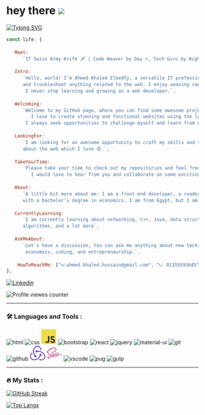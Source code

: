 
   # hey there  <img src="https://media.giphy.com/media/hvRJCLFzcasrR4ia7z/giphy.gif" width="45px"/> 

[![Typing SVG](https://readme-typing-svg.demolab.com?font=Fira+Code&pause=1000&random=false&width=435&lines=Meet+Ahmed+Khaled)](https://git.io/typing-svg)


```javascript
const life: {

   Meet:
      `IT Swiss Army Knife 🗡 | Code Weaver by Day ☀, Tech Guru by Night 🌃 | Always Learning `,

   Intro:
      `Hello, world! I’m Ahmed Khaled Elbedfy, a versatile IT professional who can code, design,
      and troubleshoot anything related to the web. I enjoy weaving code by day and exploring new tech by night.
       I never stop learning and growing as a web developer.`,

   Welcoming:
      `Welcome to my GitHub page, where you can find some awesome projects and repositories.
         I love to create stunning and functional websites using the latest technologies and frameworks.
       I always seek opportunities to challenge myself and learn from others in the web community.`,

   LookingFor:
      `I am looking for an awesome opportunity to craft my skills and to gain proper knowledge
      about the web which I love 😍.`,

   TakeYourTime:
      `Please take your time to check out my repositories and feel free to contact me.
         I would love to hear from you and collaborate on some exciting web projects`,

   About:
      `A little bit more about me: I am a front-end developer, a reader, and a coffee lover
      with a bachelor’s degree in economics. I am from Egypt, but I am always open to new cultures and experiences.`,

   CurrentlyLearning:
      `I am currently learning about networking, C++, Java, data structures,
      algorithms, and a lot more`,

   AskMeAbout:
      `Let's have a discussion, You can ask me anything about new tech, laptops,
       economics, coding, and entrepreneurship.`,

    HowToReachMe: ["✉️:ahmed.khaled.hussain@gmail.com", "📞: 01159593645"],
};


```


[![Linkedin](https://img.shields.io/badge/LinkedIn-0077B5?style=flat&logo=linkedin&logoColor=white)](https://www.linkedin.com/in/AhmedElbedfy/)

<img src="https://komarev.com/ghpvc/?username=AhmedElbedfy&style=flat-square&color=blue" alt="Profile viewes counter"/>

---
<!-- Start Language and Tools -->

### :hammer_and_wrench: Languages and Tools :

<div>
  <img src="https://www.vectorlogo.zone/logos/w3_html5/w3_html5-icon.svg" title="html" alt="html" width="40" height="40"/>
  <img src="https://www.vectorlogo.zone/logos/w3_css/w3_css-icon.svg" title="css" alt="css" width="40" height="40"/>
  <img src="https://raw.githubusercontent.com/devicons/devicon/master/icons/javascript/javascript-original.svg" title="jsvascript" alt="jsvascript" width="40" height="40"/>
  <img src="https://www.vectorlogo.zone/logos/getbootstrap/getbootstrap-icon.svg" title="bootstrap" alt="bootstrap" width="40" height="40"/>
  <img src="https://www.vectorlogo.zone/logos/reactjs/reactjs-icon.svg" title="react" alt="react" width="40" height="40"/>
  <img src="https://www.vectorlogo.zone/logos/jquery/jquery-icon.svg" title="jquery" alt="jquery" width="40" height="40"/>
  <img src="https://raw.githubusercontent.com/detain/svg-logos/aecbca0b533703a389211cddb0ca159a5d50553e/svg/material-ui-1.svg" title="material-ui" alt="material-ui" width="40" height="40"/>
  <img src="https://www.vectorlogo.zone/logos/git-scm/git-scm-icon.svg" title="git" alt="git" width="40" height="40"/>
  <img src="https://www.vectorlogo.zone/logos/github/github-icon.svg" title="github" alt="github" width="40" height="40"/>
  <img src="https://raw.githubusercontent.com/devicons/devicon/master/icons/redux/redux-original.svg" title="redux" alt="redux" width="40" height="40"/>
  <img src="https://raw.githubusercontent.com/devicons/devicon/master/icons/sass/sass-original.svg" title="sass" alt="sass" width="40" height="40"/>
  <img src="https://www.vectorlogo.zone/logos/visualstudio_code/visualstudio_code-icon.svg" title="vscode" alt="vscode" width="40" height="40"/>

  <img src="https://gulpjs.com/img/pug.svg" title="pug" alt="pug" width="40" height="40"/>
  <img src="https://raw.githubusercontent.com/gulpjs/artwork/master/gulp.svg" title="gulp" alt="gulp" width="40" height="40"/>
 
 
</div>
<!-- End Language and Tools -->

---

### :fire: My Stats :

[![GitHub Streak](http://github-readme-streak-stats.herokuapp.com?user=AhmedElbedfy&theme=dark&background=000000)](https://git.io/streak-stats)

[![Top Langs](https://github-readme-stats.vercel.app/api/top-langs/?username=AhmedElbedfy&layout=compact&theme=vision-friendly-dark)](https://github.com/anuraghazra/github-readme-stats)


<!-- ### :writing_hand: Blog Posts : -->

<!--
**AhmedElbedfy/AhmedElbedfy** is a ✨ _special_ ✨ repository because its `README.md` (this file) appears on your GitHub profile.

Here are some ideas to get you started:

- 🔭 I’m currently working on ...
- 🌱 I’m currently learning ...
- 👯 I’m looking to collaborate on ...
- 🤔 I’m looking for help with ...
- 💬 Ask me about ...
- 📫 How to reach me: ...
- 😄 Pronouns: ...
- ⚡ Fun fact: ...
  -->
